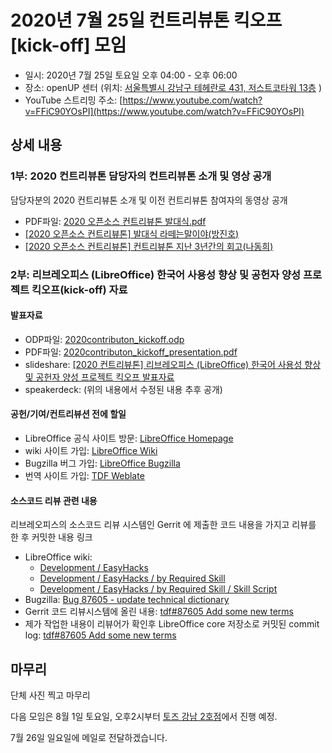# 2020년 7월 25일 컨트리뷰톤 킥오프[kick-off] 모임

* 일시: 2020년 7월 25일 토요일 오후 04:00 - 오후 06:00
* 장소: openUP 센터 (위치: [서울특별시 강남구 테헤란로 431, 저스트코타워 13층](http://naver.me/xow3xUdT) )
* YouTube 스트리밍 주소: [https://www.youtube.com/watch?v=FFiC90YOsPI](https://www.youtube.com/watch?v=FFiC90YOsPI)

## 상세 내용

### 1부: 2020 컨트리뷰톤 담당자의 컨트리뷰톤 소개 및 영상 공개

담당자분의 2020 컨트리뷰톤 소개 및 이전 컨트리뷰톤 참여자의 동영상 공개
 * PDF파일: [2020 오픈소스 컨트리뷰톤 발대식.pdf](./data/2020%20오픈소스%20컨트리뷰톤%20발대식.pdf)
 * [[2020 오픈소스 컨트리뷰톤] 발대식 라떼는말이야(방진호)](https://youtu.be/dY4VAbVt-Ro)
 * [[2020 오픈소스 컨트리뷰톤] 컨트리뷰톤 지난 3년간의 회고(나동희)](https://youtu.be/m5QWGfTtMCQ)

### 2부: 리브레오피스 (LibreOffice) 한국어 사용성 향상 및 공헌자 양성 프로젝트 킥오프(kick-off) 자료

#### 발표자료
 * ODP파일: [2020contributon_kickoff.odp](./data/2020contributon_kickoff.odp)
 * PDF파일: [2020contributon_kickoff_presentation.pdf](./data/2020contributon_kickoff_presentation.pdf)
 * slideshare: [[2020 컨트리뷰톤] 리브레오피스 (LibreOffice) 한국어 사용성 향상 및 공헌자 양성 프로젝트 킥오프 발표자료](https://www.slideshare.net/studioego/2020-libreoffice)
 * speakerdeck: (위의 내용에서 수정된 내용 추후 공개)

#### 공헌/기여/컨트리뷰션 전에 할일
 * LibreOffice 공식 사이트 방문: [LibreOffice Homepage](https://www.libreoffice.org/)
 * wiki 사이트 가입: [LibreOffice Wiki](https://wiki.documentfoundation.org/)
 * Bugzilla 버그 가입: [LibreOffice Bugzilla](https://bugs.documentfoundation.org/)
 * 번역 사이트 가입: [TDF Weblate](https://translations.documentfoundation.org/)

#### 소스코드 리뷰 관련 내용

리브레오피스의 소스코드 리뷰 시스템인 Gerrit 에 제출한 코드 내용을 가지고 리뷰를 한 후 커밋한 내용 링크
 * LibreOffice wiki:
   * [Development / EasyHacks](https://wiki.documentfoundation.org/Development/EasyHacks)
   * [Development / EasyHacks / by Required Skill](https://wiki.documentfoundation.org/Development/EasyHacks/by_Required_Skill)
   * [Development / EasyHacks / by Required Skill / Skill Script](https://wiki.documentfoundation.org/Development/EasyHacks/by_Required_Skill/Skill_Script)
 * Bugzilla: [Bug 87605 - update technical dictionary](https://bugs.documentfoundation.org/show_bug.cgi?id=87605)
 * Gerrit 코드 리뷰시스템에 올린 내용: [tdf#87605 Add some new terms](https://gerrit.libreoffice.org/c/core/+/93279)
 * 제가 작업한 내용이 리뷰어가 확인후 LibreOffice core 저장소로 커밋된 commit log: [tdf#87605 Add some new terms](https://git.libreoffice.org/core/+/bd73f79990da8d4249fbc072ea3eab4bc3bea2c6%5E%21)

## 마무리
단체 사진 찍고 마무리

다음 모임은 8월 1일 토요일, 오후2시부터 [토즈 강남 2호점](http://naver.me/xT73ri6y)에서 진행 예정.

7월 26일 일요일에 메일로 전달하겠습니다.
